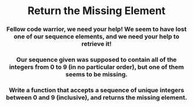 <div align = 'center'>

# Return the Missing Element

</div>

<div align = 'center'>

<h3>Fellow code warrior, we need your help! We seem to have lost one of our sequence elements, and we need your help to retrieve it!</h3>

<h3>Our sequence given was supposed to contain all of the integers from 0 to 9 (in no particular order), but one of them seems to be missing.</h3>

<h3>Write a function that accepts a sequence of unique integers between 0 and 9 (inclusive), and returns the missing element.</h3>

</div>
